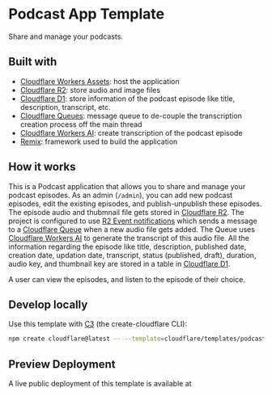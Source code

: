 # Podcast App Template

Share and manage your podcasts.

## Built with

- [Cloudflare Workers Assets](https://developers.cloudflare.com/workers/static-assets/): host the application
- [Cloudflare R2](https://developers.cloudflare.com/r2/): store audio and image files
- [Cloudflare D1](https://developers.cloudflare.com/d1/): store information of the podcast episode like title, description, transcript, etc.
- [Cloudflare Queues](https://developers.cloudflare.com/queues/): message queue to de-couple the transcription creation process off the main thread
- [Cloudflare Workers AI](https://developers.cloudflare.com/workers-ai/): create transcription of the podcast episode
- [Remix](https://remix.run/docs): framework used to build the application

## How it works

This is a Podcast application that allows you to share and manage your podcast episodes. As an admin (`/admin`), you can add new podcast episodes, edit the existing episodes, and publish-unpublish these episodes. The episode audio and thubmnail file gets stored in [Cloudflare R2](https://developers.cloudflare.com/r2/). The project is configured to use [R2 Event notifications](https://developers.cloudflare.com/r2/buckets/event-notifications/) which sends a message to a [Cloudflare Queue](https://developers.cloudflare.com/queues/) when a new audio file gets added. The Queue uses [Cloudflare Workers AI](https://developers.cloudflare.com/workers-ai/) to generate the transcript of this audio file. All the information regarding the episode like title, description, published date, creation date, updation date, transcript, status (published, draft), duration, audio key, and thumbnail key are stored in a table in [Cloudflare D1](https://developers.cloudflare.com/d1/).

A user can view the episodes, and listen to the episode of their choice.

## Develop locally

Use this template with [C3](https://developers.cloudflare.com/pages/get-started/c3/) (the create-cloudflare CLI):

```sh
npm create cloudflare@latest -- --template=cloudflare/templates/podcast-app-template
```

## Preview Deployment

A live public deployment of this template is available at 